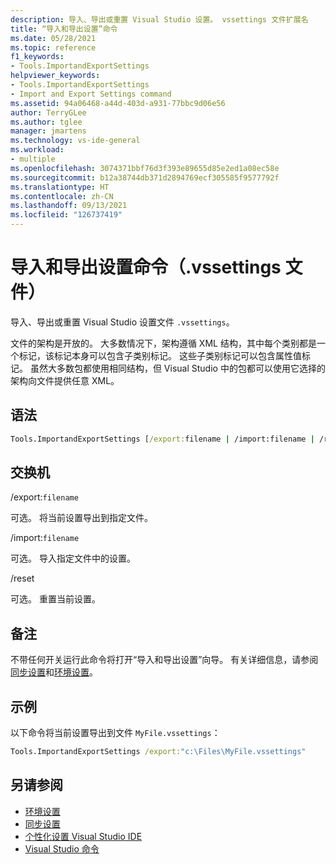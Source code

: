 ```yaml
---
description: 导入、导出或重置 Visual Studio 设置。 vssettings 文件扩展名
title: “导入和导出设置”命令
ms.date: 05/28/2021
ms.topic: reference
f1_keywords:
- Tools.ImportandExportSettings
helpviewer_keywords:
- Tools.ImportandExportSettings
- Import and Export Settings command
ms.assetid: 94a06468-a44d-403d-a931-77bbc9d06e56
author: TerryGLee
ms.author: tglee
manager: jmartens
ms.technology: vs-ide-general
ms.workload:
- multiple
ms.openlocfilehash: 3074371bbf76d3f393e89655d85e2ed1a08ec58e
ms.sourcegitcommit: b12a38744db371d2894769ecf305585f9577792f
ms.translationtype: HT
ms.contentlocale: zh-CN
ms.lasthandoff: 09/13/2021
ms.locfileid: "126737419"
---
```

# <a name="import-and-export-settings-command-vssettings-file"></a>导入和导出设置命令（.vssettings 文件）

导入、导出或重置 Visual Studio 设置文件 `.vssettings`。

文件的架构是开放的。 大多数情况下，架构遵循 XML 结构，其中每个类别都是一个标记，该标记本身可以包含子类别标记。 这些子类别标记可以包含属性值标记。 虽然大多数包都使用相同结构，但 Visual Studio 中的包都可以使用它选择的架构向文件提供任意 XML。

## <a name="syntax"></a>语法

```cmd
Tools.ImportandExportSettings [/export:filename | /import:filename | /reset]
```

## <a name="switches"></a>交换机

/export:`filename`

可选。 将当前设置导出到指定文件。

/import:`filename`

可选。 导入指定文件中的设置。

/reset

可选。 重置当前设置。

## <a name="remarks"></a>备注

不带任何开关运行此命令将打开“导入和导出设置”向导。 有关详细信息，请参阅[同步设置](../synchronized-settings-in-visual-studio.md)和[环境设置](../environment-settings.md)。

## <a name="example"></a>示例

以下命令将当前设置导出到文件 `MyFile.vssettings`：

```cmd
Tools.ImportandExportSettings /export:"c:\Files\MyFile.vssettings"
```



## <a name="see-also"></a>另请参阅

- [环境设置](../../ide/environment-settings.md)
- [同步设置](../../ide/synchronized-settings-in-visual-studio.md)
- [个性化设置 Visual Studio IDE](../../ide/personalizing-the-visual-studio-ide.md)
- [Visual Studio 命令](../../ide/reference/visual-studio-commands.md)
